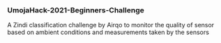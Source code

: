 ### UmojaHack-2021-Beginners-Challenge
A Zindi classification challenge by Airqo to monitor the quality of sensor based on ambient conditions and measurements taken by the sensors
